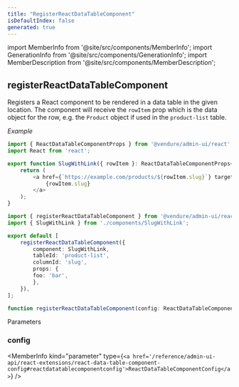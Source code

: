 ```yaml
---
title: "RegisterReactDataTableComponent"
isDefaultIndex: false
generated: true
---
```

<!-- This file was generated from the Vendure source. Do not modify. Instead, re-run the "docs:build" script -->
import MemberInfo from '@site/src/components/MemberInfo';
import GenerationInfo from '@site/src/components/GenerationInfo';
import MemberDescription from '@site/src/components/MemberDescription';


## registerReactDataTableComponent

<GenerationInfo sourceFile="packages/admin-ui/src/lib/react/src/register-react-data-table-component.ts" sourceLine="90" packageName="@vendure/admin-ui" />

Registers a React component to be rendered in a data table in the given location.
The component will receive the `rowItem` prop which is the data object for the row,
e.g. the `Product` object if used in the `product-list` table.

*Example*

```ts title="components/SlugWithLink.tsx"
import { ReactDataTableComponentProps } from '@vendure/admin-ui/react';
import React from 'react';

export function SlugWithLink({ rowItem }: ReactDataTableComponentProps<{ slug: string }>) {
    return (
        <a href={`https://example.com/products/${rowItem.slug}`} target="_blank">
            {rowItem.slug}
        </a>
    );
}
```

```ts title="providers.ts"
import { registerReactDataTableComponent } from '@vendure/admin-ui/react';
import { SlugWithLink } from './components/SlugWithLink';

export default [
    registerReactDataTableComponent({
        component: SlugWithLink,
        tableId: 'product-list',
        columnId: 'slug',
        props: {
        foo: 'bar',
        },
    }),
];
```

```ts title="Signature"
function registerReactDataTableComponent(config: ReactDataTableComponentConfig): void
```
Parameters

### config

<MemberInfo kind="parameter" type={`<a href='/reference/admin-ui-api/react-extensions/react-data-table-component-config#reactdatatablecomponentconfig'>ReactDataTableComponentConfig</a>`} />

